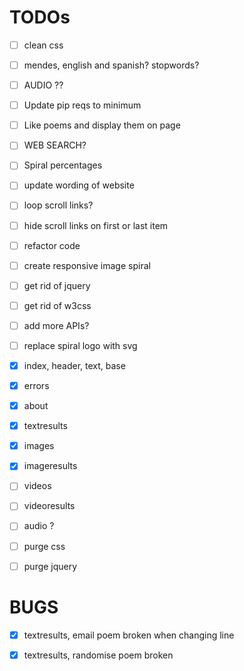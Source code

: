 # TODOs

- [ ] clean css
- [ ] mendes, english and spanish? stopwords?
- [ ] AUDIO ??
- [ ] Update pip reqs to minimum
- [ ] Like poems and display them on page
- [ ] WEB SEARCH?
- [ ] Spiral percentages
- [ ] update wording of website
- [ ] loop scroll links?
- [ ] hide scroll links on first or last item
- [ ] refactor code
- [ ] create responsive image spiral
- [ ] get rid of jquery
- [ ] get rid of w3css
- [ ] add more APIs?
- [ ] replace spiral logo with svg



- [x] index, header, text, base
- [x] errors
- [x] about
- [x] textresults
- [x] images
- [x] imageresults
- [ ] videos
- [ ] videoresults
- [ ] audio ?

- [ ] purge css
- [ ] purge jquery






# BUGS

- [x] textresults, email poem broken when changing line
- [x] textresults, randomise poem broken



